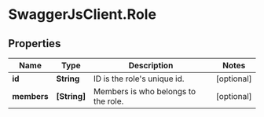 # SwaggerJsClient.Role

## Properties
Name | Type | Description | Notes
------------ | ------------- | ------------- | -------------
**id** | **String** | ID is the role&#39;s unique id. | [optional] 
**members** | **[String]** | Members is who belongs to the role. | [optional] 


